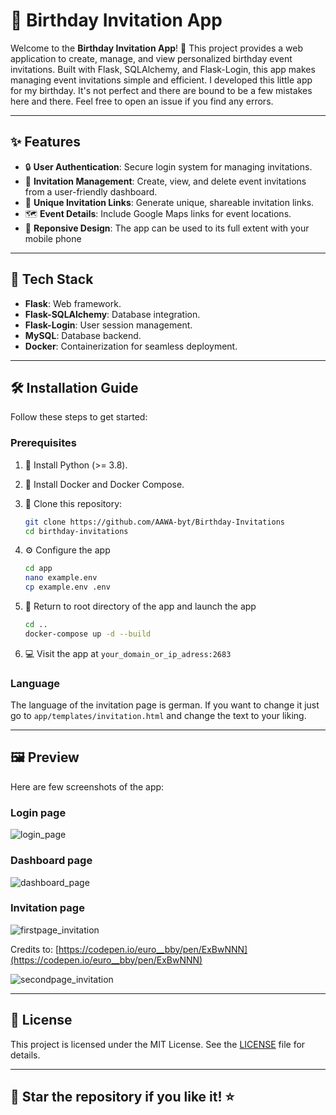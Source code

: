 # 🎉 Birthday Invitation App

Welcome to the **Birthday Invitation App**! 🥳 This project provides a web application to create, manage, and view personalized birthday event invitations. 
Built with Flask, SQLAlchemy, and Flask-Login, this app makes managing event invitations simple and efficient.
I developed this little app for my birthday. It's not perfect and there are bound to be a few mistakes here and there. Feel free to open an issue if you find any errors.

---

## ✨ Features

- 🔒 **User Authentication**: Secure login system for managing invitations.
- 🎁 **Invitation Management**: Create, view, and delete event invitations from a user-friendly dashboard.
- 📧 **Unique Invitation Links**: Generate unique, shareable invitation links.
- 🗺️ **Event Details**: Include Google Maps links for event locations.
- 📱 **Reponsive Design**: The app can be used to its full extent with your mobile phone

---

## 🚀 Tech Stack

- **Flask**: Web framework.
- **Flask-SQLAlchemy**: Database integration.
- **Flask-Login**: User session management.
- **MySQL**: Database backend.
- **Docker**: Containerization for seamless deployment.

---

## 🛠️ Installation Guide

Follow these steps to get started:

### Prerequisites

1. 🐍 Install Python (>= 3.8).
2. 🐋 Install Docker and Docker Compose.
3. 📂 Clone this repository:
   
   ```bash
   git clone https://github.com/AAWA-byt/Birthday-Invitations
   cd birthday-invitations
5. ⚙️ Configure the app
   
   ```bash
   cd app
   nano example.env
   cp example.env .env
7. 🎉 Return to root directory of the app and launch the app
   
   ```bash
   cd ..
   docker-compose up -d --build
8. 💻 Visit the app at ``your_domain_or_ip_adress:2683``

### Language

The language of the invitation page is german. If you want to change it just go to ``app/templates/invitation.html`` and change the text to your liking.

---

## 🖼️ Preview 

Here are few screenshots of the app:

### Login page

![login_page](https://github.com/user-attachments/assets/05622c5a-8084-4fe0-aa75-650508807710)

### Dashboard page

![dashboard_page](https://github.com/user-attachments/assets/c49be8a4-bc21-4b93-9471-b496a2d79be5)

### Invitation page

![firstpage_invitation](https://github.com/user-attachments/assets/93f6b034-f9e2-49bb-b46a-e2708120a848)

Credits to: [https://codepen.io/euro__bby/pen/ExBwNNN](https://codepen.io/euro__bby/pen/ExBwNNN)

![secondpage_invitation](https://github.com/user-attachments/assets/20f2512b-1502-486d-a545-e95b630d981c)

---

## 📜 License

This project is licensed under the MIT License. See the [LICENSE](https://github.com/AAWA-byt/Birthday-Invitations/LICENSE) file for details.

---

## 🌟 Star the repository if you like it! ⭐
